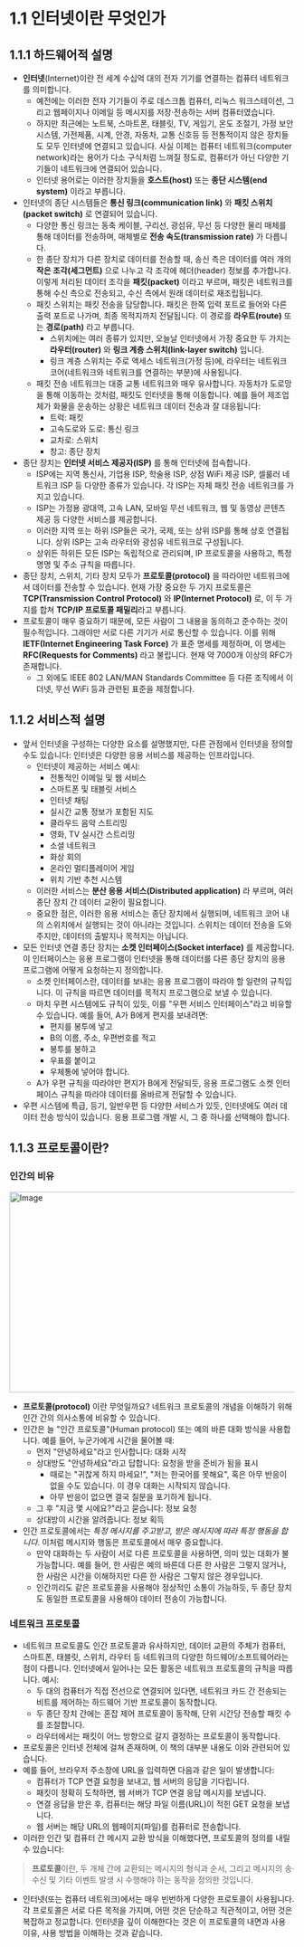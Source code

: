 # 1.1 인터넷이란 무엇인가

## 1.1.1 하드웨어적 설명

- **인터넷**(Internet)이란 전 세계 수십억 대의 전자 기기를 연결하는 컴퓨터 네트워크를 의미합니다.
    - 예전에는 이러한 전자 기기들이 주로 데스크톱 컴퓨터, 리눅스 워크스테이션, 그리고 웹페이지나 이메일 등 메시지를 저장·전송하는 서버 컴퓨터였습니다.
    - 하지만 최근에는 노트북, 스마트폰, 태블릿, TV, 게임기, 온도 조절기, 가정 보안 시스템, 가전제품, 시계, 안경, 자동차, 교통 신호등 등 전통적이지 않은 장치들도 모두 인터넷에 연결되고 있습니다. 사실 이제는 컴퓨터 네트워크(computer network)라는 용어가 다소 구식처럼 느껴질 정도로, 컴퓨터가 아닌 다양한 기기들이 네트워크에 연결되어 있습니다.
    - 인터넷 용어로는 이러한 장치들을 **호스트(host)** 또는 **종단 시스템(end system)** 이라고 부릅니다.
- 인터넷의 종단 시스템들은 **통신 링크(communication link)** 와 **패킷 스위치(packet switch)** 로 연결되어 있습니다.
    - 다양한 통신 링크는 동축 케이블, 구리선, 광섬유, 무선 등 다양한 물리 매체를 통해 데이터를 전송하며, 매체별로 **전송 속도(transmission rate)** 가 다릅니다.
    - 한 종단 장치가 다른 장치로 데이터를 전송할 때, 송신 측은 데이터를 여러 개의 **작은 조각(세그먼트)** 으로 나누고 각 조각에 헤더(header) 정보를 추가합니다. 이렇게 처리된 데이터 조각을 **패킷(packet)** 이라고 부르며, 패킷은 네트워크를 통해 수신 측으로 전송되고, 수신 측에서 원래 데이터로 재조립됩니다.
    - 패킷 스위치는 패킷 전송을 담당합니다. 패킷은 한쪽 입력 포트로 들어와 다른 출력 포트로 나가며, 최종 목적지까지 전달됩니다. 이 경로를 **라우트(route)** 또는 **경로(path)** 라고 부릅니다.
        - 스위치에는 여러 종류가 있지만, 오늘날 인터넷에서 가장 중요한 두 가지는 **라우터(router)** 와 **링크 계층 스위치(link-layer switch)** 입니다.
        - 링크 계층 스위치는 주로 액세스 네트워크(가정 등)에, 라우터는 네트워크 코어(네트워크와 네트워크를 연결하는 부분)에 사용됩니다.
    - 패킷 전송 네트워크는 대중 교통 네트워크와 매우 유사합니다. 자동차가 도로망을 통해 이동하는 것처럼, 패킷도 인터넷을 통해 이동합니다. 예를 들어 제조업체가 화물을 운송하는 상황은 네트워크 데이터 전송과 잘 대응됩니다:
        - 트럭: 패킷
        - 고속도로와 도로: 통신 링크
        - 교차로: 스위치
        - 창고: 종단 장치
- 종단 장치는 **인터넷 서비스 제공자(ISP)** 를 통해 인터넷에 접속합니다.
    - ISP에는 지역 통신사, 기업용 ISP, 학술용 ISP, 상점 WiFi 제공 ISP, 셀룰러 네트워크 ISP 등 다양한 종류가 있습니다. 각 ISP는 자체 패킷 전송 네트워크를 가지고 있습니다.
    - ISP는 가정용 광대역, 고속 LAN, 모바일 무선 네트워크, 웹 및 동영상 콘텐츠 제공 등 다양한 서비스를 제공합니다.
    - 이러한 지역 또는 하위 ISP들은 국가, 국제, 또는 상위 ISP를 통해 상호 연결됩니다. 상위 ISP는 고속 라우터와 광섬유 네트워크로 구성됩니다.
    - 상위든 하위든 모든 ISP는 독립적으로 관리되며, IP 프로토콜을 사용하고, 특정 명명 및 주소 규칙을 따릅니다.
- 종단 장치, 스위치, 기타 장치 모두가 **프로토콜(protocol)** 을 따라야만 네트워크에서 데이터를 전송할 수 있습니다. 현재 가장 중요한 두 가지 프로토콜은 **TCP(Transmission Control Protocol)** 와 **IP(Internet Protocol)** 로, 이 두 가지를 합쳐 **TCP/IP 프로토콜 패밀리**라고 부릅니다.
- 프로토콜이 매우 중요하기 때문에, 모든 사람이 그 내용을 동의하고 준수하는 것이 필수적입니다. 그래야만 서로 다른 기기가 서로 통신할 수 있습니다. 이를 위해 **IETF(Internet Engineering Task Force)** 가 표준 명세를 제정하며, 이 명세는 **RFC(Requests for Comments)** 라고 불립니다. 현재 약 7000개 이상의 RFC가 존재합니다.
    - 그 외에도 IEEE 802 LAN/MAN Standards Committee 등 다른 조직에서 이더넷, 무선 WiFi 등과 관련된 표준을 제정합니다.

## 1.1.2 서비스적 설명

- 앞서 인터넷을 구성하는 다양한 요소를 설명했지만, 다른 관점에서 인터넷을 정의할 수도 있습니다: 인터넷은 다양한 응용 서비스를 제공하는 인프라입니다.
    - 인터넷이 제공하는 서비스 예시:
        - 전통적인 이메일 및 웹 서비스
        - 스마트폰 및 태블릿 서비스
        - 인터넷 채팅
        - 실시간 교통 정보가 포함된 지도
        - 클라우드 음악 스트리밍
        - 영화, TV 실시간 스트리밍
        - 소셜 네트워크
        - 화상 회의
        - 온라인 멀티플레이어 게임
        - 위치 기반 추천 시스템
    - 이러한 서비스는 **분산 응용 서비스(Distributed application)** 라 부르며, 여러 종단 장치 간 데이터 교환이 필요합니다.
    - 중요한 점은, 이러한 응용 서비스는 종단 장치에서 실행되며, 네트워크 코어 내의 스위치에서 실행되는 것이 아니라는 것입니다. 스위치는 데이터 전송을 도와주지만, 데이터의 출발지나 목적지는 아닙니다.
- 모든 인터넷 연결 종단 장치는 **소켓 인터페이스(Socket interface)** 를 제공합니다. 이 인터페이스는 응용 프로그램이 인터넷을 통해 데이터를 다른 종단 장치의 응용 프로그램에 어떻게 요청하는지 정의합니다.
    - 소켓 인터페이스란, 데이터를 보내는 응용 프로그램이 따라야 할 일련의 규칙입니다. 이 규칙을 따르면 데이터를 목적지 프로그램으로 보낼 수 있습니다.
    - 마치 우편 시스템에도 규칙이 있듯, 이를 "우편 서비스 인터페이스"라고 비유할 수 있습니다. 예를 들어, A가 B에게 편지를 보내려면:
        - 편지를 봉투에 넣고
        - B의 이름, 주소, 우편번호를 적고
        - 봉투를 봉하고
        - 우표를 붙이고
        - 우체통에 넣어야 합니다.
    - A가 우편 규칙을 따라야만 편지가 B에게 전달되듯, 응용 프로그램도 소켓 인터페이스 규칙을 따라야 데이터를 올바르게 전달할 수 있습니다.
- 우편 시스템에 특급, 등기, 일반우편 등 다양한 서비스가 있듯, 인터넷에도 여러 데이터 전송 방식이 있습니다. 응용 프로그램 개발 시, 그 중 하나를 선택해야 합니다.

## 1.1.3 프로토콜이란?

### 인간의 비유

<img width="520" height="355" alt="Image" src="https://github.com/user-attachments/assets/d1ce5d50-e9c5-4dec-8854-ca1f2f16694c" />

- **프로토콜(protocol)** 이란 무엇일까요? 네트워크 프로토콜의 개념을 이해하기 위해 인간 간의 의사소통에 비유할 수 있습니다.
- 인간은 늘 "인간 프로토콜"(Human protocol) 또는 예의 바른 대화 방식을 사용합니다. 예를 들어, 누군가에게 시간을 물어볼 때:
    - 먼저 "안녕하세요"라고 인사합니다: 대화 시작
    - 상대방도 "안녕하세요"라고 답합니다: 요청을 받을 준비가 됨을 표시
        - 때로는 "귀찮게 하지 마세요!", "저는 한국어를 못해요", 혹은 아무 반응이 없을 수도 있습니다. 이 경우 대화는 시작되지 않습니다.
        - 아무 반응이 없으면 결국 질문을 포기하게 됩니다.
    - 그 후 "지금 몇 시에요?"라고 묻습니다: 정보 요청
    - 상대방이 시간을 알려줍니다: 정보 획득
- 인간 프로토콜에서는 _특정 메시지를 주고받고, 받은 메시지에 따라 특정 행동을 합니다_. 이처럼 메시지와 행동은 프로토콜에서 매우 중요합니다.
    - 만약 대화하는 두 사람이 서로 다른 프로토콜을 사용하면, 의미 있는 대화가 불가능합니다. 예를 들어, 한 사람은 예의 바른데 다른 한 사람은 그렇지 않거나, 한 사람은 시간을 이해하지만 다른 한 사람은 그렇지 않은 경우입니다.
    - 인간끼리도 같은 프로토콜을 사용해야 정상적인 소통이 가능하듯, 두 종단 장치도 동일한 프로토콜을 사용해야 데이터 전송이 가능합니다.

### 네트워크 프로토콜

- 네트워크 프로토콜도 인간 프로토콜과 유사하지만, 데이터 교환의 주체가 컴퓨터, 스마트폰, 태블릿, 스위치, 라우터 등 네트워크의 다양한 하드웨어/소프트웨어라는 점이 다릅니다. 인터넷에서 일어나는 모든 활동은 네트워크 프로토콜의 규칙을 따릅니다. 예시:
    - 두 대의 컴퓨터가 직접 전선으로 연결되어 있다면, 네트워크 카드 간 전송되는 비트를 제어하는 하드웨어 기반 프로토콜이 동작합니다.
    - 두 종단 장치 간에는 혼잡 제어 프로토콜이 동작해, 단위 시간당 전송할 패킷 수를 조절합니다.
    - 라우터에서는 패킷이 어느 방향으로 갈지 결정하는 프로토콜이 동작합니다.
- 프로토콜은 인터넷 전체에 걸쳐 존재하며, 이 책의 대부분 내용도 이와 관련되어 있습니다.
- 예를 들어, 브라우저 주소창에 URL을 입력하면 다음과 같은 일이 발생합니다:
    - 컴퓨터가 TCP 연결 요청을 보내고, 웹 서버의 응답을 기다립니다.
    - 패킷이 정확히 도착하면, 웹 서버가 TCP 연결 응답 메시지를 보냅니다.
    - 연결 응답을 받은 후, 컴퓨터는 해당 파일 이름(URL)이 적힌 GET 요청을 보냅니다.
    - 웹 서버는 해당 URL의 웹페이지(파일)를 컴퓨터로 전송합니다.
- 이러한 인간 및 컴퓨터 간 메시지 교환 방식을 이해했다면, 프로토콜의 정의를 내릴 수 있습니다:

> **프로토콜**이란, 두 개체 간에 교환되는 메시지의 형식과 순서, 그리고 메시지의 송·수신 및 기타 이벤트 발생 시 수행해야 하는 동작을 정의한 것입니다.

- 인터넷(또는 컴퓨터 네트워크)에서는 매우 빈번하게 다양한 프로토콜이 사용됩니다. 각 프로토콜은 서로 다른 목적을 가지며, 어떤 것은 단순하고 직관적이고, 어떤 것은 복잡하고 정교합니다. 인터넷을 깊이 이해한다는 것은 이 프로토콜의 내면과 사용 이유, 사용 방법을 이해하는 것과 같습니다.
